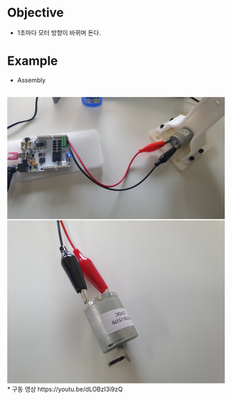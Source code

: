# Objective
* 1초마다 모터 방향이 바뀌며 돈다.

# Example
* Assembly
<br/>
<img src='image/20191127_115430_1280.jpg' width=640px/> <br/>
<img src='image/20191127_120734_1280.jpg' width=640px /><br/>
* 구동 영상
https://youtu.be/dLOBzI3i9zQ
